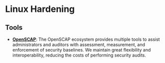 # Linux Hardening

## Tools

- [**OpenSCAP**](https://www.open-scap.org/): The OpenSCAP ecosystem provides multiple tools to assist administrators and auditors with assessment, measurement, and enforcement of security baselines. We maintain great flexibility and interoperability, reducing the costs of performing security audits.
